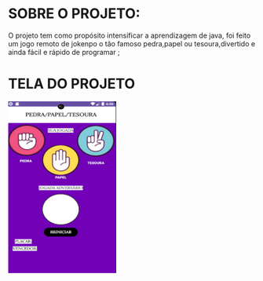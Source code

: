 
<h1>SOBRE O PROJETO:</h1>
<div>
<p>O projeto tem como propósito intensificar a aprendizagem de java, foi feito um jogo remoto de jokenpo o tão famoso pedra,papel ou tesoura,divertido e ainda fácil e rápido de programar ;</p>
</div>
<h1>TELA DO PROJETO</h1>
<div>
  <img align="center" alt="projeto" height="350px" width="220px" src="projeto.png">
</div>
